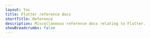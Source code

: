 ```yaml
---
layout: toc
title: Flutter reference docs
shortTitle: Reference
description: Miscellaneous reference docs relating to Flutter.
showBreadcrumbs: false
---
```

